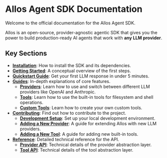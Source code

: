 # Allos Agent SDK Documentation

Welcome to the official documentation for the Allos Agent SDK.

Allos is an open-source, provider-agnostic agentic SDK that gives you the power to build production-ready AI agents that work with **any LLM provider**.

## Key Sections

- **[Installation](./installation.md)**: How to install the SDK and its dependencies.
- **[Getting Started](./getting-started.md)**: A conceptual overview of the first steps.
- **[Quickstart Guide](./guides/quickstart.md)**: Get your first LLM response in under 5 minutes.
- **[Guides](./guides/)**: In-depth explanations of core features.
  - **[Providers](./guides/providers.md)**: Learn how to use and switch between different LLM providers like OpenAI and Anthropic.
  - **[Tools](./guides/tools.md)**: Learn how to use the built-in tools for filesystem and shell operations.
  - **[Custom Tools](./guides/custom-tools.md)**: Learn how to create your own custom tools.
- **[Contributing](./contributing/)**: Find out how to contribute to the project.
  - **[Development Setup](./contributing/development.md)**: Set up your local development environment.
  - **[Adding a New Provider](./contributing/adding-providers.md)**: A guide for extending Allos with new LLM providers.
  - **[Adding a New Tool](./contributing/adding-tools.md)**: A guide for adding new built-in tools.
- **[Reference](./reference/)**: Detailed technical reference for the API.
  - **[Provider API](./reference/provider-api.md)**: Technical details of the provider abstraction layer.
  - **[Tool API](./reference/tool-api.md)**: Technical details of the tool abstraction layer.
